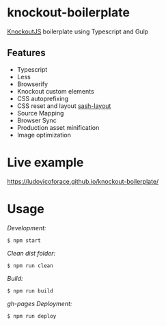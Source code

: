 # knockout-boilerplate

[KnockoutJS](http://knockoutjs.com) boilerplate using Typescript and Gulp

## Features
- Typescript
- Less
- Browserify
- Knockout custom elements
- CSS autoprefixing
- CSS reset and layout [sash-layout](https://github.com/ludovicoforace/sash-layout)
- Source Mapping
- Browser Sync
- Production asset minification
- Image optimization

# Live example

https://ludovicoforace.github.io/knockout-boilerplate/

# Usage

*Development:*
```shell
$ npm start
```

*Clean dist folder:*
```shell
$ npm run clean
```

*Build:*
```shell
$ npm run build
```

*gh-pages Deployment:*
```shell
$ npm run deploy
```
